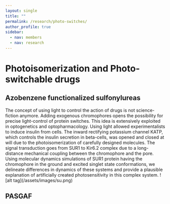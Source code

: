 ```yaml
---
layout: single
title: ""
permalink: /research/photo-switches/
author_profile: true
sidebar:
  - nav: members
  - nav: research
---
```


<h1> Photoisomerization and Photo-switchable drugs</h1>
<h2>Azobenzene functionalized sulfonylureas</h2> 
The concept of using light to control the action of drugs is not science-fiction anymore. Adding exogenous chromophores opens the possibility for precise light-control of protein switches. This idea is extensively exploited in optogenetics and optopharmacology. Using light allowed experimentalists to induce insulin from cells. The inward rectifying potassium channel KATP, which controls the insulin secretion in beta-cells, was opened and closed at will due to the photoisomerization of carefully designed molecules. The signal transduction goes from SUR1 to Kir6.2 complex due to a long-distance mechanical coupling between the chromophore and the pore. Using molecular dynamics simulations of SUR1 protein having the chromophore in the ground and excited singlet state conformations, we delineate differences in dynamics of these systems and provide a plausible explanation of artificially created photosensitivity in this complex system. 
![alt tag](/assets/images/su.png)   

<h2>PASGAF</h2> 
